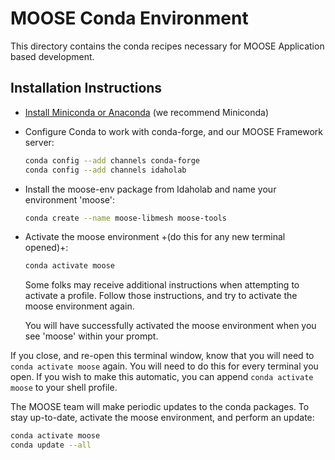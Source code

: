 # MOOSE Conda Environment

This directory contains the conda recipes necessary for MOOSE Application based development.


## Installation Instructions

- [Install Miniconda or Anaconda](https://docs.conda.io/projects/conda/en/latest/user-guide/install/index.html) (we recommend Miniconda)

- Configure Conda to work with conda-forge, and our MOOSE Framework server:

  ```bash
  conda config --add channels conda-forge
  conda config --add channels idaholab
  ```

- Install the moose-env package from Idaholab and name your environment 'moose':

  ```bash
  conda create --name moose-libmesh moose-tools
  ```

- Activate the moose environment +(do this for any new terminal opened)+:

  ```bash
  conda activate moose
  ```

  Some folks may receive additional instructions when attempting to activate a profile. Follow those instructions, and try to activate the moose environment again.

  You will have successfully activated the moose environment when you see 'moose' within your prompt.

If you close, and re-open this terminal window, know that you will need to `conda activate moose` again. You will need to do this for every terminal you open. If you wish to make this automatic, you can append `conda activate moose` to your shell profile.

The MOOSE team will make periodic updates to the conda packages. To stay up-to-date, activate the moose environment, and perform an update:

```bash
conda activate moose
conda update --all
```
